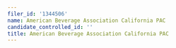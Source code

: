 ```yaml
---
filer_id: '1344506'
name: American Beverage Association California PAC
candidate_controlled_id: ''
title: American Beverage Association California PAC
---
```

